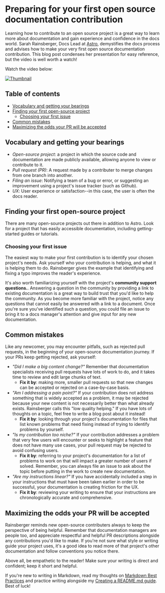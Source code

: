 # Preparing for your first open source documentation contribution

Learning how to contribute to an open source project is a great way to learn more about documentation and gain experience and confidence in the docs world. Sarah Rainsberger, Docs Lead at [Astro](https://docs.astro.build/en/getting-started/), demystifies the docs process and advises how to make your very first open source documentation contribution. This blog post condenses her presentation for easy reference, but the video is well worth a watch!

 Watch the video below:

[![Thumbnail](https://img.youtube.com/vi/abw7-BfApMk/0.jpg)](https://www.youtube.com/watch?v=abw7-BfApMk)

## Table of contents

* [Vocabulary and getting your bearings](#vocabulary-and-getting-your-bearings)
* [Finding your first open-source project](#finding-your-first-open-source-project)
  * [Choosing your first issue](#choosing-your-first-issue)
* [Common mistakes](#common-mistakes)
* [Maximizing the odds your PR will be accepted](#maximizing-the-odds-your-pr-will-be-accepted)

## Vocabulary and getting your bearings

* _Open-source project_: a project in which the source code and documentation are made publicly available, allowing anyone to view or contribute to it.
* _Pull request (PR)_: A request made by a contributer to merge changes from one branch into another.
* _Filing an issue_: Notifying a team of a bug or error, or suggesting an improvement using a project's issue tracker (such as Github).
* _UX_: User experience or satisfaction--in this case, the user is often the docs reader.

## Finding your first open-source project

There are many open-source projects out there in addition to Astro. Look for a project that has easily accessible documentation, including getting-started guides or tutorials.

### Choosing your first issue

The easiest way to make your first contribution is to identify your chosen project's needs. Ask yourself who your contribution is helping, and what it is helping them to do. Rainsberger gives the example that identifying and fixing a typo improves the reader's experience.

It's also worth familiarizing yourself with the project's **community support questions.**. Answering a question in the community by providing a link to existing documentation is a great way to build trust that you'd like to help the community. As you become more familiar with the project, notice any questions that cannot easily be answered with a link to a document. Once you're sure you've identified such a question, you could file an issue to bring it to a docs manager's attention and give input for any new documentation.

## Common mistakes

Like any newcomer, you may encounter pitfalls, such as rejected pull requests, in the beginning of your open-source documentation journey. If your PRs keep getting rejected, ask yourself:

* _"Did I make a big content change?"_ Remember that documentation specialists receiving pull requests have lots of work to do, and it takes time to review and edit large chunks of text.
  * __Fix it by__: making more, smaller pull requests so that new changes can be accepted or rejected on a case-by-case basis.
* _"Am I addressing a pain point?"_ If your contribution does not address something that is widely accepted as a problem, it may be rejected because your new content is not necessarily better than what already exists. Rainsberger calls this "low quality helping." If you have lots of thoughts on a topic, feel free to write a blog post about it instead!
  * __Fix it by__: looking through your project's documentation for files that list known problems that need fixing instead of trying to identify problems by yourself.
* _"Is my contribution too niche?"_ If your contribution addresses a problem that very few users will encounter or seeks to highlight a feature that does not have many use cases, your pull request may be rejected to avoid confusing users.
  * __Fix it by__: referring to your project's documentation for a list of problems to work on that will impact a greater number of users if solved. Remember, you can always file an issue to ask about the topic before putting in the work to create new documentation.
* _"Are my instructions linear?"_ If you have accidentally included a step in your instructions that must have been taken earlier in order to be successful, your documentation is creating friction for the UX.
  * **Fix it by**: reviewing your writing to ensure that your instructions are chronologically accurate and comprehensive.

## Maximizing the odds your PR will be accepted

Rainsberger reminds new open-source contributers always to keep the perspective of being helpful. Remember that documentation managers are people too, and appreciate respectful and helpful PR descriptions alongside any contributions you'd like to make. If you're not sure what style or writing guide your project uses, it's a good idea to read more of that project's other documentation and follow conventions you notice there.

Above all, be empathetic to the reader! Make sure your writing is direct and confident; keep it short and helpful.

If you're new to writing in Markdown, read my thoughts on [Markdown Best Practices](./Markdown_best_practices.md) and practice writing alongside my [Creating a README.md guide](./create_readme_instructions.md). Best of luck! 
